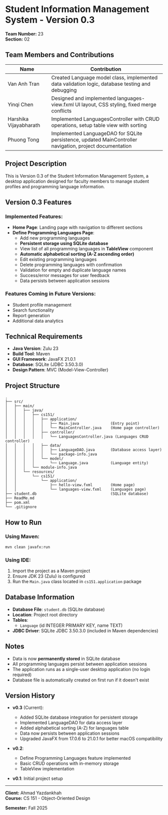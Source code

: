# Student Information Management System - Version 0.3

**Team Number:** 23  
**Section:** 02

## Team Members and Contributions

| Name | Contribution |
|------|--------------|
| Van Anh Tran | Created Language model class, implemented data validation logic, database testing and debugging |
| Yinqi Chen | Designed and implemented languages-view.fxml UI layout, CSS styling, fixed merge conflicts |
| Harshika Vijayabharath | Implemented LanguagesController with CRUD operations, setup table view with sorting|
| Phuong Tong | Implemented LanguageDAO for SQLite persistence, updated MainController navigation, project documentation |

## Project Description

This is Version 0.3 of the Student Information Management System, a desktop application designed for faculty members to manage student profiles and programming language information.

## Version 0.3 Features

### Implemented Features:
- **Home Page**: Landing page with navigation to different sections
- **Define Programming Languages Page**: 
  - Add new programming languages
  - **Persistent storage using SQLite database**
  - View list of all programming languages in **TableView** component
  - **Automatic alphabetical sorting (A-Z ascending order)**
  - Edit existing programming languages
  - Delete programming languages with confirmation
  - Validation for empty and duplicate language names
  - Success/error messages for user feedback
  - Data persists between application sessions

### Features Coming in Future Versions:
- Student profile management
- Search functionality
- Report generation
- Additional data analytics

## Technical Requirements

- **Java Version**: Zulu 23
- **Build Tool**: Maven
- **GUI Framework**: JavaFX 21.0.1
- **Database**: SQLite (JDBC 3.50.3.0)
- **Design Pattern**: MVC (Model-View-Controller)

## Project Structure

```
.
├── src/
│   ├── main/
│   │   ├── java/
│   │   │   ├── cs151/
│   │   │   │   ├── application/
│   │   │   │   │   ├── Main.java              (Entry point)
│   │   │   │   │   └── MainController.java    (Home page controller)
│   │   │   │   ├── controller/
│   │   │   │   │   └── LanguagesController.java (Languages CRUD controller)
│   │   │   │   ├── data/
│   │   │   │   │   ├── LanguageDAO.java       (Database access layer)
│   │   │   │   │   └── package-info.java
│   │   │   │   └── model/
│   │   │   │       └── Language.java          (Language entity)
│   │   │   └── module-info.java
│   │   └── resources/
│   │       └── cs151/
│   │           └── application/
│   │               ├── hello-view.fxml        (Home page)
│   │               └── languages-view.fxml    (Languages page)
├── student.db                                 (SQLite database)
├── ReadMe.md
├── pom.xml
└── .gitignore
```

## How to Run

### Using Maven:
```bash
mvn clean javafx:run
```

### Using IDE:
1. Import the project as a Maven project
2. Ensure JDK 23 (Zulu) is configured
3. Run the `Main.java` class located in `cs151.application` package

## Database Information

- **Database File**: `student.db` (SQLite database)
- **Location**: Project root directory
- **Tables**: 
  - `Language` (id INTEGER PRIMARY KEY, name TEXT)
- **JDBC Driver**: SQLite JDBC 3.50.3.0 (included in Maven dependencies)

## Notes

- Data is now **permanently stored** in SQLite database
- All programming languages persist between application sessions
- The application runs as a single-user desktop application (no login required)
- Database file is automatically created on first run if it doesn't exist

## Version History

- **v0.3** (Current): 
  - Added SQLite database integration for persistent storage
  - Implemented LanguageDAO for data access layer
  - Added alphabetical sorting (A-Z) for languages table
  - Data now persists between application sessions
  - Upgraded JavaFX from 17.0.6 to 21.0.1 for better macOS compatibility
  
- **v0.2**: 
  - Define Programming Languages feature implemented
  - Basic CRUD operations with in-memory storage
  - TableView implementation
  
- **v0.1**: Initial project setup

---

**Client:** Ahmad Yazdankhah  
**Course:** CS 151 - Object-Oriented Design  

**Semester:** Fall 2025

